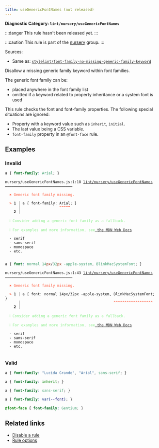 ```yaml
---
title: useGenericFontNames (not released)
---
```


**Diagnostic Category: `lint/nursery/useGenericFontNames`**

:::danger
This rule hasn't been released yet.
:::

:::caution
This rule is part of the [nursery](/linter/rules/#nursery) group.
:::

Sources: 
- Same as: <a href="https://github.com/stylelint/stylelint/blob/main/lib/rules/font-family-no-missing-generic-family-keyword/README.md" target="_blank"><code>stylelint/font-family-no-missing-generic-family-keyword</code></a>

Disallow a missing generic family keyword within font families.

The generic font family can be:

- placed anywhere in the font family list
- omitted if a keyword related to property inheritance or a system font is used

This rule checks the font and font-family properties.
The following special situations are ignored:

- Property with a keyword value such as `inherit`, `initial`.
- The last value being a CSS variable.
- `font-family` property in an `@font-face` rule.

## Examples

### Invalid

```css
a { font-family: Arial; }
```

<pre class="language-text"><code class="language-text">nursery/useGenericFontNames.js:1:18 <a href="https://biomejs.dev/linter/rules/use-generic-font-names">lint/nursery/useGenericFontNames</a> ━━━━━━━━━━━━━━━━━━━━━━━━━━━━━━━

<strong><span style="color: Tomato;">  </span></strong><strong><span style="color: Tomato;">✖</span></strong> <span style="color: Tomato;">Generic font family missing.</span>
  
<strong><span style="color: Tomato;">  </span></strong><strong><span style="color: Tomato;">&gt;</span></strong> <strong>1 │ </strong>a { font-family: Arial; }
   <strong>   │ </strong>                 <strong><span style="color: Tomato;">^</span></strong><strong><span style="color: Tomato;">^</span></strong><strong><span style="color: Tomato;">^</span></strong><strong><span style="color: Tomato;">^</span></strong><strong><span style="color: Tomato;">^</span></strong>
    <strong>2 │ </strong>
  
<strong><span style="color: lightgreen;">  </span></strong><strong><span style="color: lightgreen;">ℹ</span></strong> <span style="color: lightgreen;">Consider adding a generic font family as a fallback.</span>
  
<strong><span style="color: lightgreen;">  </span></strong><strong><span style="color: lightgreen;">ℹ</span></strong> <span style="color: lightgreen;">For examples and more information, see</span><span style="color: lightgreen;"><a href="https://developer.mozilla.org/en-US/docs/Web/CSS/generic-family"> the MDN Web Docs</a></span>
  
  - serif
  - sans-serif
  - monospace
  - etc.
  
</code></pre>

```css
a { font: normal 14px/32px -apple-system, BlinkMacSystemFont; }
```

<pre class="language-text"><code class="language-text">nursery/useGenericFontNames.js:1:43 <a href="https://biomejs.dev/linter/rules/use-generic-font-names">lint/nursery/useGenericFontNames</a> ━━━━━━━━━━━━━━━━━━━━━━━━━━━━━━━

<strong><span style="color: Tomato;">  </span></strong><strong><span style="color: Tomato;">✖</span></strong> <span style="color: Tomato;">Generic font family missing.</span>
  
<strong><span style="color: Tomato;">  </span></strong><strong><span style="color: Tomato;">&gt;</span></strong> <strong>1 │ </strong>a { font: normal 14px/32px -apple-system, BlinkMacSystemFont; }
   <strong>   │ </strong>                                          <strong><span style="color: Tomato;">^</span></strong><strong><span style="color: Tomato;">^</span></strong><strong><span style="color: Tomato;">^</span></strong><strong><span style="color: Tomato;">^</span></strong><strong><span style="color: Tomato;">^</span></strong><strong><span style="color: Tomato;">^</span></strong><strong><span style="color: Tomato;">^</span></strong><strong><span style="color: Tomato;">^</span></strong><strong><span style="color: Tomato;">^</span></strong><strong><span style="color: Tomato;">^</span></strong><strong><span style="color: Tomato;">^</span></strong><strong><span style="color: Tomato;">^</span></strong><strong><span style="color: Tomato;">^</span></strong><strong><span style="color: Tomato;">^</span></strong><strong><span style="color: Tomato;">^</span></strong><strong><span style="color: Tomato;">^</span></strong><strong><span style="color: Tomato;">^</span></strong><strong><span style="color: Tomato;">^</span></strong>
    <strong>2 │ </strong>
  
<strong><span style="color: lightgreen;">  </span></strong><strong><span style="color: lightgreen;">ℹ</span></strong> <span style="color: lightgreen;">Consider adding a generic font family as a fallback.</span>
  
<strong><span style="color: lightgreen;">  </span></strong><strong><span style="color: lightgreen;">ℹ</span></strong> <span style="color: lightgreen;">For examples and more information, see</span><span style="color: lightgreen;"><a href="https://developer.mozilla.org/en-US/docs/Web/CSS/generic-family"> the MDN Web Docs</a></span>
  
  - serif
  - sans-serif
  - monospace
  - etc.
  
</code></pre>

### Valid

```css
a { font-family: "Lucida Grande", "Arial", sans-serif; }
```

```css
a { font-family: inherit; }
```

```css
a { font-family: sans-serif; }
```

```css
a { font-family: var(--font); }
```

```css
@font-face { font-family: Gentium; }
```

## Related links

- [Disable a rule](/linter/#disable-a-lint-rule)
- [Rule options](/linter/#rule-options)
